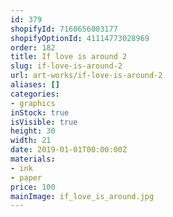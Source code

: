 ```yaml
---
id: 379
shopifyId: 7160656003177
shopifyOptionId: 41114773028969
order: 182
title: If love is around 2
slug: if-love-is-around-2
url: art-works/if-love-is-around-2
aliases: []
categories:
- graphics
inStock: true
isVisible: true
height: 30
width: 21
date: 2019-01-01T00:00:00Z
materials:
- ink
- paper
price: 100
mainImage: if_love_is_around.jpg
---
```

